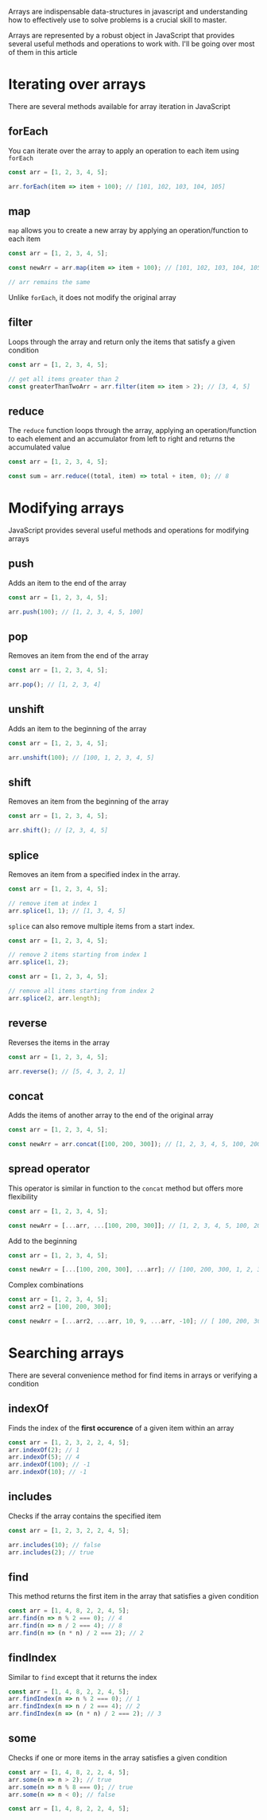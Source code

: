 Arrays are indispensable data-structures in javascript and understanding how to effectively use to solve problems is a crucial skill to master.

Arrays are represented by a robust object in JavaScript that provides several useful methods and operations to work with. I'll be going over most of them in this article

# Iterating over arrays

There are several methods available for array iteration in JavaScript

## forEach

You can iterate over the array to apply an operation to each item using `forEach`

```javascript
const arr = [1, 2, 3, 4, 5];

arr.forEach(item => item + 100); // [101, 102, 103, 104, 105]
```

## map

`map` allows you to create a new array by applying an operation/function to each item

```javascript
const arr = [1, 2, 3, 4, 5];

const newArr = arr.map(item => item + 100); // [101, 102, 103, 104, 105]

// arr remains the same
```

Unlike `forEach`, it does not modify the original array

## filter

Loops through the array and return only the items that satisfy a given condition

```javascript
const arr = [1, 2, 3, 4, 5];

// get all items greater than 2
const greaterThanTwoArr = arr.filter(item => item > 2); // [3, 4, 5]
```

## reduce

The `reduce` function loops through the array, applying an operation/function to each element and an accumulator from left to right and returns the accumulated value

```javascript
const arr = [1, 2, 3, 4, 5];

const sum = arr.reduce((total, item) => total + item, 0); // 8
```

# Modifying arrays

JavaScript provides several useful methods and operations for modifying arrays

## push

Adds an item to the end of the array

```javascript
const arr = [1, 2, 3, 4, 5];

arr.push(100); // [1, 2, 3, 4, 5, 100]
```

## pop

Removes an item from the end of the array

```javascript
const arr = [1, 2, 3, 4, 5];

arr.pop(); // [1, 2, 3, 4]
```

## unshift

Adds an item to the beginning of the array

```javascript
const arr = [1, 2, 3, 4, 5];

arr.unshift(100); // [100, 1, 2, 3, 4, 5]
```

## shift

Removes an item from the beginning of the array

```javascript
const arr = [1, 2, 3, 4, 5];

arr.shift(); // [2, 3, 4, 5]
```

## splice

Removes an item from a specified index in the array.

```javascript
const arr = [1, 2, 3, 4, 5];

// remove item at index 1
arr.splice(1, 1); // [1, 3, 4, 5]
```

`splice` can also remove multiple items from a start index.

```javascript
const arr = [1, 2, 3, 4, 5];

// remove 2 items starting from index 1
arr.splice(1, 2);
```

```javascript
const arr = [1, 2, 3, 4, 5];

// remove all items starting from index 2
arr.splice(2, arr.length);
```

## reverse

Reverses the items in the array

```javascript
const arr = [1, 2, 3, 4, 5];

arr.reverse(); // [5, 4, 3, 2, 1]
```

## concat

Adds the items of another array to the end of the original array

```javascript
const arr = [1, 2, 3, 4, 5];

const newArr = arr.concat([100, 200, 300]); // [1, 2, 3, 4, 5, 100, 200, 300]
```

## spread operator

This operator is similar in function to the `concat` method but offers more flexibility

```javascript
const arr = [1, 2, 3, 4, 5];

const newArr = [...arr, ...[100, 200, 300]]; // [1, 2, 3, 4, 5, 100, 200, 300]
```

Add to the beginning

```javascript
const arr = [1, 2, 3, 4, 5];

const newArr = [...[100, 200, 300], ...arr]; // [100, 200, 300, 1, 2, 3, 4, 5]
```

Complex combinations

```javascript
const arr = [1, 2, 3, 4, 5];
const arr2 = [100, 200, 300];

const newArr = [...arr2, ...arr, 10, 9, ...arr, -10]; // [ 100, 200, 300, 1, 2, 3, 4, 5, 10, 9, 1, 2, 3, 4, 5, -10 ]
```

# Searching arrays

There are several convenience method for find items in arrays or verifying a condition

## indexOf

Finds the index of the **first occurence** of a given item within an array

```javascript
const arr = [1, 2, 3, 2, 2, 4, 5];
arr.indexOf(2); // 1
arr.indexOf(5); // 4
arr.indexOf(100); // -1
arr.indexOf(10); // -1
```

## includes

Checks if the array contains the specified item

```javascript
const arr = [1, 2, 3, 2, 2, 4, 5];

arr.includes(10); // false
arr.includes(2); // true
```

## find

This method returns the first item in the array that satisfies a given condition

```javascript
const arr = [1, 4, 8, 2, 2, 4, 5];
arr.find(n => n % 2 === 0); // 4
arr.find(n => n / 2 === 4); // 8
arr.find(n => (n * n) / 2 === 2); // 2
```

## findIndex

Similar to `find` except that it returns the index

```javascript
const arr = [1, 4, 8, 2, 2, 4, 5];
arr.findIndex(n => n % 2 === 0); // 1
arr.findIndex(n => n / 2 === 4); // 2
arr.findIndex(n => (n * n) / 2 === 2); // 3
```

## some

Checks if one or more items in the array satisfies a given condition

```javascript
const arr = [1, 4, 8, 2, 2, 4, 5];
arr.some(n => n > 2); // true
arr.some(n => n % 8 === 0); // true
arr.some(n => n < 0); // false
```

```javascript
const arr = [1, 4, 8, 2, 2, 4, 5];
```
